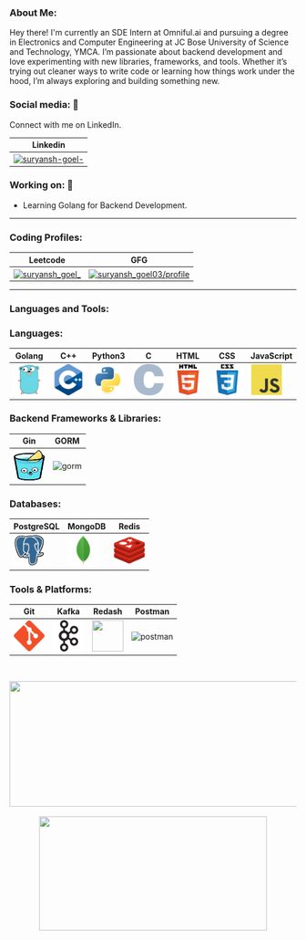 ### About Me:  
Hey there! I'm currently an SDE Intern at Omniful.ai and pursuing a degree in Electronics and Computer Engineering at JC Bose University of Science and Technology, YMCA. I’m passionate about backend development and love experimenting with new libraries, frameworks, and tools. Whether it’s trying out cleaner ways to write code or learning how things work under the hood, I’m always exploring and building something new.

### Social media: 📡  
Connect with me on LinkedIn.

| Linkedin |
|----------|
| <a href="https://linkedin.com/in/suryansh-goel-" target="blank"><img align="center" src="https://raw.githubusercontent.com/rahuldkjain/github-profile-readme-generator/master/src/images/icons/Social/linked-in-alt.svg" alt="suryansh-goel-" height="40" width="40" /></a> |

### Working on: 🚀  
- Learning Golang for Backend Development.

---

<h3 align="left">Coding Profiles:</h3>

| Leetcode | GFG |
|----------|----------|
| <a href="https://www.leetcode.com/suryansh_goel_" target="blank"><img align="center" src="https://raw.githubusercontent.com/rahuldkjain/github-profile-readme-generator/master/src/images/icons/Social/leet-code.svg" alt="suryansh_goel_" height="55" width="55" /></a> | <a href="https://auth.geeksforgeeks.org/user/suryansh_goel03/profile" target="blank"><img align="center" src="https://raw.githubusercontent.com/rahuldkjain/github-profile-readme-generator/master/src/images/icons/Social/geeks-for-geeks.svg" alt="suryansh_goel03/profile" height="55" width="55" /></a> |

---

<h3 align="left">Languages and Tools:</h3>

<div>

### Languages:
| Golang | C++ | Python3 | C | HTML | CSS | JavaScript |
|--------|-----|----------|----|------|-----|-------------|
| <img src="https://raw.githubusercontent.com/devicons/devicon/master/icons/go/go-original.svg" alt="go" width="55" height="55"/> | <img src="https://raw.githubusercontent.com/devicons/devicon/master/icons/cplusplus/cplusplus-original.svg" alt="cplusplus" width="55" height="55"/> | <img src="https://raw.githubusercontent.com/devicons/devicon/master/icons/python/python-original.svg" alt="python" width="55" height="55"/> | <img src="https://github.com/devicons/devicon/blob/master/icons/c/c-original.svg" alt="C" width="55" height="55"/> | <img src="https://raw.githubusercontent.com/devicons/devicon/master/icons/html5/html5-original-wordmark.svg" alt="html5" width="55" height="55"/> | <img src="https://raw.githubusercontent.com/devicons/devicon/master/icons/css3/css3-original-wordmark.svg" alt="css3" width="55" height="55"/> | <img src="https://github.com/devicons/devicon/blob/master/icons/javascript/javascript-original.svg" alt="JavaScript" width="55" height="55"/> |

### Backend Frameworks & Libraries:

| Gin | GORM |
|-----|------|
| <img src="https://raw.githubusercontent.com/gin-gonic/logo/master/color.png" alt="gin" width="55" height="55"/> | <img src="https://avatars.githubusercontent.com/u/15127678?s=48&v=4" alt="gorm" width="90" height="55"/> |

### Databases:

| PostgreSQL | MongoDB | Redis |
|------------|---------|-------|
| <img src="https://raw.githubusercontent.com/devicons/devicon/master/icons/postgresql/postgresql-original.svg" alt="postgresql" width="55" height="55"/> | <img src="https://raw.githubusercontent.com/devicons/devicon/master/icons/mongodb/mongodb-original.svg" alt="mongodb" width="55" height="55"/> | <img src="https://raw.githubusercontent.com/devicons/devicon/master/icons/redis/redis-original.svg" alt="redis" width="55" height="55"/> |

### Tools & Platforms:

| Git | Kafka | Redash | Postman |
|-----|-------|--------|---------|
| <img src="https://raw.githubusercontent.com/devicons/devicon/master/icons/git/git-original.svg" alt="git" width="55" height="55"/> | <img src="https://raw.githubusercontent.com/devicons/devicon/master/icons/apachekafka/apachekafka-original.svg" alt="kafka" width="55" height="55"/> | <img src="https://avatars.githubusercontent.com/u/10746780?s=200&v=4" width="55" height="55"/> | <img src="https://www.vectorlogo.zone/logos/getpostman/getpostman-icon.svg" alt="postman" width="55" height="55"/> |

</div>

<br/>

<p align="center">
  <img width="800" height="220" src="https://streak-stats.demolab.com?user=Suryansh0301&theme=highcontrast&hide_border=true&border_radius=5&card_width=800">
</p>
<p align="center">
  <img width="400" height="200" src="https://github-readme-stats.vercel.app/api/top-langs/?username=Suryansh0301&size_weight=0.0005&count_weight=0.3&layout=compact&theme=vision-friendly-dark">
</p>
